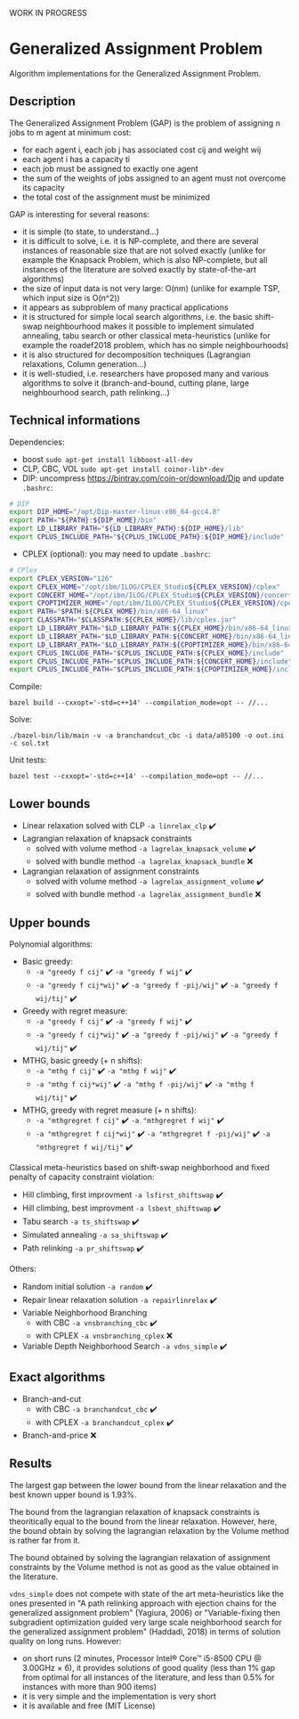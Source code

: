 WORK IN PROGRESS

# Generalized Assignment Problem

Algorithm implementations for the Generalized Assignment Problem.

## Description

The Generalized Assignment Problem (GAP) is the problem of assigning n jobs to m agent at minimum cost:
- for each agent i, each job j has associated cost cij and weight wij
- each agent i has a capacity ti
- each job must be assigned to exactly one agent
- the sum of the weights of jobs assigned to an agent must not overcome its capacity
- the total cost of the assignment must be minimized

GAP is interesting for several reasons:
- it is simple (to state, to understand...)
- it is difficult to solve, i.e. it is NP-complete, and there are several instances of reasonable size that are not solved exactly (unlike for example the Knapsack Problem, which is also NP-complete, but all instances of the literature are solved exactly by state-of-the-art algorithms)
- the size of input data is not very large: O(nm) (unlike for example TSP, which input size is O(n^2))
- it appears as subproblem of many practical applications
- it is structured for simple local search algorithms, i.e. the basic shift-swap neighbourhood makes it possible to implement simulated annealing, tabu search or other classical meta-heuristics (unlike for example the roadef2018 problem, which has no simple neighbourhoods)
- it is also structured for decomposition techniques (Lagrangian relaxations, Column generation...)
- it is well-studied, i.e. researchers have proposed many and various algorithms to solve it (branch-and-bound, cutting plane, large neighbourhood search, path relinking...)

## Technical informations

Dependencies:
- boost `sudo apt-get install libboost-all-dev`
- CLP, CBC, VOL `sudo apt-get install coinor-lib*-dev`
- DIP: uncompress https://bintray.com/coin-or/download/Dip and update `.bashrc`:
```sh
# DIP
export DIP_HOME="/opt/Dip-master-linux-x86_64-gcc4.8"
export PATH="${PATH}:${DIP_HOME}/bin"
export LD_LIBRARY_PATH="${LD_LIBRARY_PATH}:${DIP_HOME}/lib"
export CPLUS_INCLUDE_PATH="${CPLUS_INCLUDE_PATH}:${DIP_HOME}/include"
```

- CPLEX (optional): you may need to update `.bashrc`:
```sh
# CPlex
export CPLEX_VERSION="126"
export CPLEX_HOME="/opt/ibm/ILOG/CPLEX_Studio${CPLEX_VERSION}/cplex"
export CONCERT_HOME="/opt/ibm/ILOG/CPLEX_Studio${CPLEX_VERSION}/concert"
export CPOPTIMIZER_HOME="/opt/ibm/ILOG/CPLEX_Studio${CPLEX_VERSION}/cpoptimizer"
export PATH="$PATH:${CPLEX_HOME}/bin/x86-64_linux"
export CLASSPATH="$CLASSPATH:${CPLEX_HOME}/lib/cplex.jar"
export LD_LIBRARY_PATH="$LD_LIBRARY_PATH:${CPLEX_HOME}/bin/x86-64_linux"
export LD_LIBRARY_PATH="$LD_LIBRARY_PATH:${CONCERT_HOME}/bin/x86-64_linux"
export LD_LIBRARY_PATH="$LD_LIBRARY_PATH:${CPOPTIMIZER_HOME}/bin/x86-64_linux"
export CPLUS_INCLUDE_PATH="$CPLUS_INCLUDE_PATH:${CPLEX_HOME}/include"
export CPLUS_INCLUDE_PATH="$CPLUS_INCLUDE_PATH:${CONCERT_HOME}/include"
export CPLUS_INCLUDE_PATH="$CPLUS_INCLUDE_PATH:${CPOPTIMIZER_HOME}/include"
```

Compile:
```
bazel build --cxxopt='-std=c++14' --compilation_mode=opt -- //...
```

Solve:
```
./bazel-bin/lib/main -v -a branchandcut_cbc -i data/a05100 -o out.ini -c sol.txt
```

Unit tests:
```
bazel test --cxxopt='-std=c++14' --compilation_mode=opt -- //...
```

## Lower bounds

- Linear relaxation solved with CLP `-a linrelax_clp` :heavy_check_mark:
- Lagrangian relaxation of knapsack constraints
  - solved with volume method `-a lagrelax_knapsack_volume` :heavy_check_mark:
  - solved with bundle method `-a lagrelax_knapsack_bundle` :x:
- Lagrangian relaxation of assignment constraints
  - solved with volume method `-a lagrelax_assignment_volume` :heavy_check_mark:
  - solved with bundle method `-a lagrelax_assignment_bundle` :x:

## Upper bounds

Polynomial algorithms:
- Basic greedy:
  - `-a "greedy f cij"` :heavy_check_mark: `-a "greedy f wij"` :heavy_check_mark:
  - `-a "greedy f cij*wij"` :heavy_check_mark: `-a "greedy f -pij/wij"` :heavy_check_mark: `-a "greedy f wij/tij"` :heavy_check_mark:
- Greedy with regret measure:
  - `-a "greedy f cij"` :heavy_check_mark: `-a "greedy f wij"` :heavy_check_mark:
  - `-a "greedy f cij*wij"` :heavy_check_mark: `-a "greedy f -pij/wij"` :heavy_check_mark: `-a "greedy f wij/tij"` :heavy_check_mark:
- MTHG, basic greedy (+ n shifts):
  - `-a "mthg f cij"` :heavy_check_mark: `-a "mthg f wij"` :heavy_check_mark:
  - `-a "mthg f cij*wij"` :heavy_check_mark: `-a "mthg f -pij/wij"` :heavy_check_mark: `-a "mthg f wij/tij"` :heavy_check_mark:
- MTHG, greedy with regret measure (+ n shifts):
  - `-a "mthgregret f cij"` :heavy_check_mark: `-a "mthgregret f wij"` :heavy_check_mark:
  - `-a "mthgregret f cij*wij"` :heavy_check_mark: `-a "mthgregret f -pij/wij"` :heavy_check_mark: `-a "mthgregret f wij/tij"` :heavy_check_mark:

Classical meta-heuristics based on shift-swap neighborhood and fixed penalty of capacity constraint violation:
- Hill climbing, first improvment `-a lsfirst_shiftswap` :heavy_check_mark:
- Hill climbing, best improvment `-a lsbest_shiftswap` :heavy_check_mark:
- Tabu search `-a ts_shiftswap` :heavy_check_mark:
- Simulated annealing `-a sa_shiftswap` :heavy_check_mark:
- Path relinking `-a pr_shiftswap` :heavy_check_mark:

Others:
- Random initial solution `-a random` :heavy_check_mark:
- Repair linear relaxation solution `-a repairlinrelax` :heavy_check_mark:
- Variable Neighborhood Branching
  - with CBC `-a vnsbranching_cbc` :heavy_check_mark:
  - with CPLEX `-a vnsbranching_cplex` :x:
- Variable Depth Neighborhood Search `-a vdns_simple` :heavy_check_mark:

## Exact algorithms

- Branch-and-cut
  - with CBC `-a branchandcut_cbc` :heavy_check_mark:
  - with CPLEX `-a branchandcut_cplex` :heavy_check_mark:
- Branch-and-price :x:

## Results

The largest gap between the lower bound from the linear relaxation and the best known upper bound is 1.93%.

The bound from the lagrangian relaxation of knapsack constraints is theoritically equal to the bound from the linear relaxation. However, here, the bound obtain by solving the lagrangian relaxation by the Volume method is rather far from it.

The bound obtained by solving the lagrangian relaxation of assignment constraints by the Volume method is not as good as the value obtained in the literature.

`vdns_simple` does not compete with state of the art meta-heuristics like the ones presented in "A path relinking approach with ejection chains for the generalized assignment problem" (Yagiura, 2006) or "Variable-fixing then subgradient optimization guided very large scale neighborhood search for the generalized assignment problem" (Haddadi, 2018) in terms of solution quality on long runs. However:
- on short runs (2 minutes, Processor Intel® Core™ i5-8500 CPU @ 3.00GHz × 6), it provides solutions of good quality (less than 1% gap from optimal for all instances of the literature, and less than 0.5% for instances with more than 900 items)
- it is very simple and the implementation is very short
- it is available and free (MIT License)

